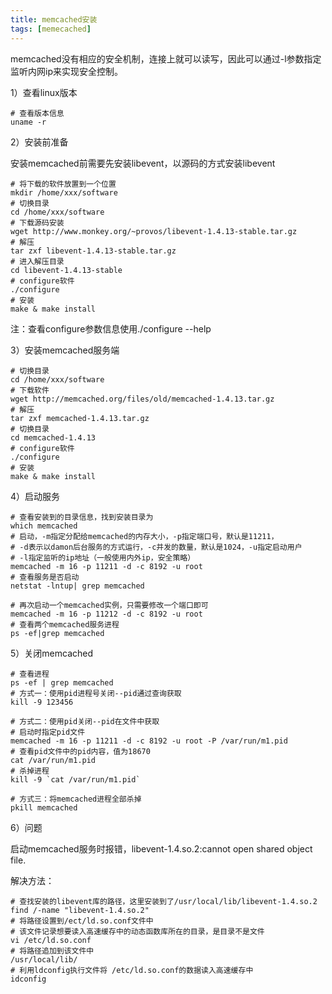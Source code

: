 ```yaml
---
title: memcached安装
tags: [memecached]
---
```


memcached没有相应的安全机制，连接上就可以读写，因此可以通过-l参数指定监听内网ip来实现安全控制。

1）查看linux版本

```
# 查看版本信息
uname -r
```

2）安装前准备

安装memcached前需要先安装libevent，以源码的方式安装libevent

```
# 将下载的软件放置到一个位置
mkdir /home/xxx/software
# 切换目录
cd /home/xxx/software
# 下载源码安装
wget http://www.monkey.org/~provos/libevent-1.4.13-stable.tar.gz
# 解压
tar zxf libevent-1.4.13-stable.tar.gz
# 进入解压目录
cd libevent-1.4.13-stable
# configure软件
./configure
# 安装
make & make install
```

注：查看configure参数信息使用./configure --help

3）安装memcached服务端

```
# 切换目录
cd /home/xxx/software
# 下载软件
wget http://memcached.org/files/old/memcached-1.4.13.tar.gz
# 解压
tar zxf memcached-1.4.13.tar.gz
# 切换目录
cd memcached-1.4.13
# configure软件
./configure
# 安装
make & make install
```

4）启动服务

```
# 查看安装到的目录信息，找到安装目录为
which memcached
# 启动，-m指定分配给memcached的内存大小，-p指定端口号，默认是11211，
# -d表示以damon后台服务的方式运行，-c并发的数量，默认是1024，-u指定启动用户 
# -l指定监听的ip地址（一般使用内外ip，安全策略）
memcached -m 16 -p 11211 -d -c 8192 -u root
# 查看服务是否启动
netstat -lntup| grep memcached

# 再次启动一个memcached实例，只需要修改一个端口即可
memcached -m 16 -p 11212 -d -c 8192 -u root
# 查看两个memcached服务进程
ps -ef|grep memcached
```

5）关闭memcached

```
# 查看进程
ps -ef | grep memcached
# 方式一：使用pid进程号关闭--pid通过查询获取
kill -9 123456

# 方式二：使用pid关闭--pid在文件中获取
# 启动时指定pid文件
memcached -m 16 -p 11211 -d -c 8192 -u root -P /var/run/m1.pid
# 查看pid文件中的pid内容，值为18670
cat /var/run/m1.pid
# 杀掉进程
kill -9 `cat /var/run/m1.pid`

# 方式三：将memcached进程全部杀掉
pkill memcached
```

6）问题

启动memcached服务时报错，libevent-1.4.so.2:cannot open shared object file.

解决方法：

```
# 查找安装的libevent库的路径，这里安装到了/usr/local/lib/libevent-1.4.so.2
find /-name "libevent-1.4.so.2"
# 将路径设置到/ect/ld.so.conf文件中
# 该文件记录想要读入高速缓存中的动态函数库所在的目录，是目录不是文件
vi /etc/ld.so.conf
# 将路径追加到该文件中
/usr/local/lib/
# 利用ldconfig执行文件将 /etc/ld.so.conf的数据读入高速缓存中
idconfig
```